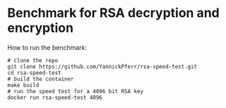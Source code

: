 # Benchmark for RSA decryption and encryption

How to run the benchmark:
```
# clone the repo
git clone https://github.com/YannickPferr/rsa-speed-test.git
cd rsa-speed-test
# build the container
make build
# run the speed test for a 4096 bit RSA key
docker run rsa-speed-test 4096 
```
